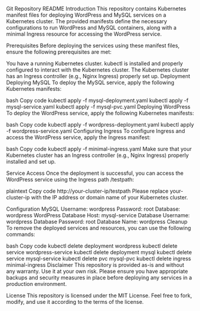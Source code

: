 Git Repository README
Introduction
This repository contains Kubernetes manifest files for deploying WordPress and MySQL services on a Kubernetes cluster. The provided manifests define the necessary configurations to run WordPress and MySQL containers, along with a minimal Ingress resource for accessing the WordPress service.

Prerequisites
Before deploying the services using these manifest files, ensure the following prerequisites are met:

You have a running Kubernetes cluster.
kubectl is installed and properly configured to interact with the Kubernetes cluster.
The Kubernetes cluster has an Ingress controller (e.g., Nginx Ingress) properly set up.
Deployment
Deploying MySQL
To deploy the MySQL service, apply the following Kubernetes manifests:

bash
Copy code
kubectl apply -f mysql-deployment.yaml
kubectl apply -f mysql-service.yaml
kubectl apply -f mysql-pvc.yaml
Deploying WordPress
To deploy the WordPress service, apply the following Kubernetes manifests:

bash
Copy code
kubectl apply -f wordpress-deployment.yaml
kubectl apply -f wordpress-service.yaml
Configuring Ingress
To configure Ingress and access the WordPress service, apply the Ingress manifest:

bash
Copy code
kubectl apply -f minimal-ingress.yaml
Make sure that your Kubernetes cluster has an Ingress controller (e.g., Nginx Ingress) properly installed and set up.

Service Access
Once the deployment is successful, you can access the WordPress service using the Ingress path /testpath:

plaintext
Copy code
http://your-cluster-ip/testpath
Please replace your-cluster-ip with the IP address or domain name of your Kubernetes cluster.

Configuration
MySQL
Username: wordpress
Password: root
Database: wordpress
WordPress
Database Host: mysql-service
Database Username: wordpress
Database Password: root
Database Name: wordpress
Cleanup
To remove the deployed services and resources, you can use the following commands:

bash
Copy code
kubectl delete deployment wordpress
kubectl delete service wordpress-service
kubectl delete deployment mysql
kubectl delete service mysql-service
kubectl delete pvc mysql-pvc
kubectl delete ingress minimal-ingress
Disclaimer
This repository is provided as-is and without any warranty. Use it at your own risk. Please ensure you have appropriate backups and security measures in place before deploying any services in a production environment.

License
This repository is licensed under the MIT License. Feel free to fork, modify, and use it according to the terms of the license.
